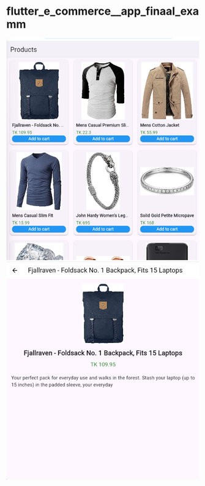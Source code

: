 # flutter_e_commerce__app_finaal_examm

![image_alt](https://github.com/Rifat2314/flutter_e_commerce__app_finaal_examm/blob/da15c1e37e7ba1f5264f70f0ccc7a04c1d13f93a/e_commerce_1.png)
![image_alt](https://github.com/Rifat2314/flutter_e_commerce__app_finaal_examm/blob/da15c1e37e7ba1f5264f70f0ccc7a04c1d13f93a/e_commerce_2.png)
